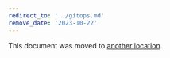 ```yaml
---
redirect_to: '../gitops.md'
remove_date: '2023-10-22'
---
```


This document was moved to [another location](../gitops.md).

<!-- This redirect file can be deleted after 2023-10-22. -->
<!-- Redirects that point to other docs in the same project expire in three months. -->
<!-- Redirects that point to docs in a different project or site (for example, link is not relative and starts with `https:`) expire in one year. -->
<!-- Before deletion, see: https://docs.gitlab.com/ee/development/documentation/redirects.html -->
